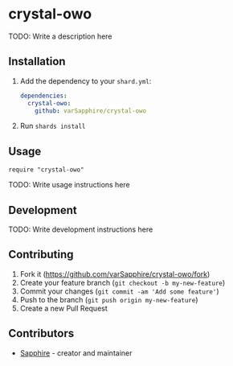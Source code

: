# crystal-owo

TODO: Write a description here

## Installation

1. Add the dependency to your `shard.yml`:

   ```yaml
   dependencies:
     crystal-owo:
       github: varSapphire/crystal-owo
   ```

2. Run `shards install`

## Usage

```crystal
require "crystal-owo"
```

TODO: Write usage instructions here

## Development

TODO: Write development instructions here

## Contributing

1. Fork it (<https://github.com/varSapphire/crystal-owo/fork>)
2. Create your feature branch (`git checkout -b my-new-feature`)
3. Commit your changes (`git commit -am 'Add some feature'`)
4. Push to the branch (`git push origin my-new-feature`)
5. Create a new Pull Request

## Contributors

- [Sapphire](https://github.com/varSapphire) - creator and maintainer
